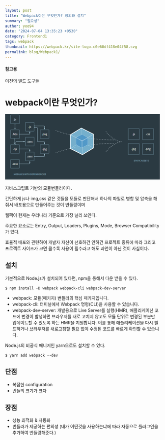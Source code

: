 ```yaml
---
layout: post
title: "Webpack이란 무엇인가? 정의와 설치"
summary: "필요성"
author: yoo94
date: "2024-07-04 13:35:23 +0530"
category: Frontend1
tags: webpack
thumbnail: https://webpack.kr/site-logo.c0e60df418e04f58.svg
permalink: blog/Webpack1/
---
```


#### 참고용

<a src="https://survivejs.com/books/webpack/appendices/comparison/">이전의 빌드 도구들</a>

# webpack이란 무엇인가?

![/blog/postImg/webpack1.png](/blog/postImg/webpack1.png)

자바스크립트 기반의 모듈번들러이다.

간단하게 js나 img,css 같은 것들을 모듈로 판단해서 하나의 파일로 병합 및 압축을 해줘서 배포용으로 만들어주는 것이 번들링이며

웹팩이 현재는 우리나라 기준으로 가장 널리 쓰인다.

주요한 요소로는 Entry, Output, Loaders, Plugins, Mode, Browser Compatibility가 있다.

효율적 배포와 관련하여 개발자 자신이 선호하건 안하건 프로젝트 종류에 따라 그리고 프로젝트 사이즈가 크면 클수록 사용이 필수라고 해도 과언이 아닌 것이 사실이다.

## 설치

기본적으로 Node.js가 설치되어 있다면, npm을 통해서 다운 받을 수 있다.

```shell
$ npm install -D webpack webpack-cli webpack-dev-server
```

- webpack: 모듈(패키지) 번들러의 핵심 패키지입니다.
- webpack-cli: 터미널에서 Webpack 명령(CLI)을 사용할 수 있습니다.
- webpack-dev-server: 개발용으로 Live Server를 실행(HMR),
  애플리케이션 코드에 변경이 발생하면 브라우저를 새로 고치지 않고도 모듈 단위로 변경된 부분만 업데이트할 수 있도록 하는 HMR을 지원합니다.
  이를 통해 애플리케이션을 다시 빌드하거나 브라우저를 새로고침할 필요 없이 수정된 코드를 빠르게 확인할 수 있습니다.

Node.js의 비공식 매니저인 yarn으로도 설치할 수 있다.

```shell
$ yarn add webpack --dev
```

## 단점

- 복잡한 configuration
- 번들의 크기가 크다

## 장점

- 성능 최적화 & 자동화
- 번들러가 제공하는 편의성 (내가 어떤것을 사용하는냐에 따라 자동으로 플러그인을 추가하여 번들링해준다.)
